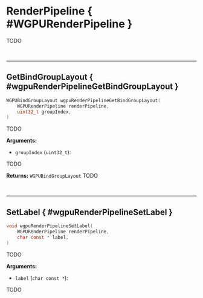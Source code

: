 

# RenderPipeline { #WGPURenderPipeline }


TODO




<br/><!-- poor man's styling, just for the demo before we use a non default theme -->
***

## GetBindGroupLayout { #wgpuRenderPipelineGetBindGroupLayout }

```C
WGPUBindGroupLayout wgpuRenderPipelineGetBindGroupLayout(
	WGPURenderPipeline renderPipeline,
	uint32_t groupIndex,
)
```


TODO




**Arguments:**


 - `groupIndex` (`uint32_t`):


TODO






**Returns:** `WGPUBindGroupLayout` 
TODO





<br/><!-- poor man's styling, just for the demo before we use a non default theme -->
***

## SetLabel { #wgpuRenderPipelineSetLabel }

```C
void wgpuRenderPipelineSetLabel(
	WGPURenderPipeline renderPipeline,
	char const * label,
)
```


TODO




**Arguments:**


 - `label` (`char const *`):


TODO






